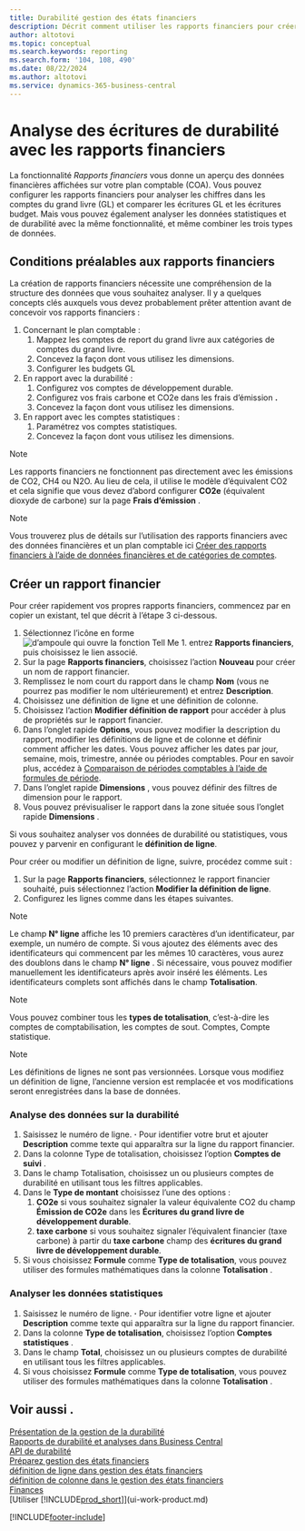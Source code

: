 ```yaml
---
title: Durabilité gestion des états financiers
description: Décrit comment utiliser les rapports financiers pour créer différentes vues et rapports permettant d’analyser les données de performance en matière de développement durable.
author: altotovi
ms.topic: conceptual
ms.search.keywords: reporting
ms.search.form: '104, 108, 490'
ms.date: 08/22/2024
ms.author: altotovi
ms.service: dynamics-365-business-central
---
```


# Analyse des écritures de durabilité avec les rapports financiers 

La fonctionnalité  *Rapports financiers* vous donne un aperçu des données financières affichées sur votre plan comptable (COA). Vous pouvez configurer les rapports financiers pour analyser les chiffres dans les comptes du grand livre (GL) et comparer les écritures GL et les écritures budget. Mais vous pouvez également analyser les données statistiques et de durabilité avec la même fonctionnalité, et même combiner les trois types de données.  

## Conditions préalables aux rapports financiers  

La création de rapports financiers nécessite une compréhension de la structure des données que vous souhaitez analyser. Il y a quelques concepts clés auxquels vous devez probablement prêter attention avant de concevoir vos rapports financiers : 

1. Concernant le plan comptable : 
   1. Mappez les comptes de report du grand livre aux catégories de comptes du grand livre. 
   2. Concevez la façon dont vous utilisez les dimensions.
   3. Configurer les budgets GL  
2. En rapport avec la durabilité :   
   1. Configurez vos comptes de développement durable. 
   2. Configurez vos frais carbone et CO2e dans les frais d’émission **.**
   3. Concevez la façon dont vous utilisez les dimensions.  
3. En rapport avec les comptes statistiques : 
   1. Paramétrez vos comptes statistiques. 
   2. Concevez la façon dont vous utilisez les dimensions.  

> [!NOTE]
> Les rapports financiers ne fonctionnent pas directement avec les émissions de CO2, CH4 ou N2O. Au lieu de cela, il utilise le modèle d’équivalent CO2 et cela signifie que vous devez d’abord configurer **CO2e** (équivalent dioxyde de carbone) sur la page **Frais d’émission** .  

> [!NOTE]
> Vous trouverez plus de détails sur l’utilisation des rapports financiers avec des données financières et un plan comptable ici [Créer des rapports financiers à l’aide de données financières et de catégories de comptes](bi-how-work-account-schedule.md).   

## Créer un rapport financier  

Pour créer rapidement vos propres rapports financiers, commencez par en copier un existant, tel que décrit à l’étape 3 ci-dessous. 

1. Sélectionnez l’icône en forme ![d’ampoule qui ouvre la fonction Tell Me 1.](media/ui-search/search_small.png "Dites-moi ce que vous voulez faire") entrez **Rapports financiers**, puis choisissez le lien associé.  
2. Sur la page **Rapports financiers**, choisissez l’action **Nouveau** pour créer un nom de rapport financier.  
3. Remplissez le nom court du rapport dans le champ  **Nom** (vous ne pourrez pas modifier le nom ultérieurement) et entrez  **Description**.  
4. Choisissez une définition de ligne et une définition de colonne.   
5. Choisissez l’action  **Modifier définition de rapport** pour accéder à plus de propriétés sur le rapport financier.  
6. Dans l’onglet rapide **Options**, vous pouvez modifier la description du rapport, modifier les définitions de ligne et de colonne et définir comment afficher les dates. Vous pouvez afficher les dates par jour, semaine, mois, trimestre, année ou périodes comptables. Pour en savoir plus, accédez à [Comparaison de périodes comptables à l’aide de formules de période](bi-column-definitions.md#comparing-accounting-periods-using-period-formulas). 
7. Dans l’onglet rapide **Dimensions** , vous pouvez définir des filtres de dimension pour le rapport.  
8. Vous pouvez prévisualiser le rapport dans la zone située sous l’onglet rapide **Dimensions** .   

Si vous souhaitez analyser vos données de durabilité ou statistiques, vous pouvez y parvenir en configurant le **définition de ligne**.  

Pour créer ou modifier un définition de ligne, suivre, procédez comme suit :

1. Sur la page **Rapports financiers**, sélectionnez le rapport financier souhaité, puis sélectionnez l’action **Modifier la définition de ligne**. 
2. Configurez les lignes comme dans les étapes suivantes.  

> [!NOTE]
> Le champ **N° ligne** affiche les 10 premiers caractères d’un identificateur, par exemple, un numéro de compte. Si vous ajoutez des éléments avec des identificateurs qui commencent par les mêmes 10 caractères, vous aurez des doublons dans le champ **N° ligne** . Si nécessaire, vous pouvez modifier manuellement les identificateurs après avoir inséré les éléments. Les identificateurs complets sont affichés dans le champ **Totalisation**.

> [!NOTE]
> Vous pouvez combiner tous les **types de totalisation**, c’est-à-dire les comptes de comptabilisation, les comptes de sout. Comptes, Compte statistique.

> [!NOTE]
> Les définitions de lignes ne sont pas versionnées. Lorsque vous modifiez un définition de ligne, l’ancienne version est remplacée et vos modifications seront enregistrées dans la base de données. 

### Analyse des données sur la durabilité  

1. Saisissez le numéro de ligne. **·** Pour identifier votre brut et ajouter **Description** comme texte qui apparaîtra sur la ligne du rapport financier. 
2. Dans la colonne Type de totalisation, choisissez l’option  **Comptes de suivi** .   
3. Dans le champ Totalisation, choisissez un ou plusieurs comptes de durabilité en utilisant tous les filtres applicables. 
4. Dans le **Type de montant** choisissez l’une des options :   
   1. **CO2e** si vous souhaitez signaler la valeur équivalente CO2 du champ **Émission de CO2e** dans les **Écritures du grand livre de développement durable**. 
   2. **taxe carbone** si vous souhaitez signaler l’équivalent financier (taxe carbone) à partir du **taxe carbone** champ des **écritures du grand livre de développement durable**. 
5. Si vous choisissez **Formule** comme **Type de totalisation**, vous pouvez utiliser des formules mathématiques dans la colonne **Totalisation** .  

### Analyser les données statistiques

1. Saisissez le numéro de ligne. **·** Pour identifier votre ligne et ajouter **Description** comme texte qui apparaîtra sur la ligne du rapport financier. 
2. Dans la colonne **Type de totalisation**, choisissez l’option **Comptes statistiques** .   
3. Dans le champ **Total**, choisissez un ou plusieurs comptes de durabilité en utilisant tous les filtres applicables. 
4. Si vous choisissez **Formule** comme **Type de totalisation**, vous pouvez utiliser des formules mathématiques dans la colonne **Totalisation** .  

## Voir aussi .

[Présentation de la gestion de la durabilité](finance-manage-sustainability.md)    
[Rapports de durabilité et analyses dans Business Central](sustainability-reports.md)   
[API de durabilité](/dynamics365/business-central/dev-itpro/api-sustainability/sustainability-api?toc=/dynamics365/business-central/toc.json)    
[Préparez gestion des états financiers](bi-how-work-account-schedule.md)    
[définition de ligne dans gestion des états financiers](bi-row-definitions.md)    
[définition de colonne dans le gestion des états financiers](bi-column-definitions.md)    
[Finances](finance.md)    
[Utiliser [!INCLUDE[prod_short](includes/prod_short.md)]](ui-work-product.md)    

[!INCLUDE[footer-include](includes/footer-banner.md)]
